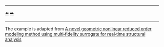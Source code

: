 ***
[⬅️](../080/README.md "Previous example")
[➡️](../082/README.md "Next example")
***

The example is adapted from [A novel geometric nonlinear reduced order modeling method using multi‑fidelity surrogate for real‑time structural analysis](https://doi.org/10.1007/s00158-023-03689-4)
